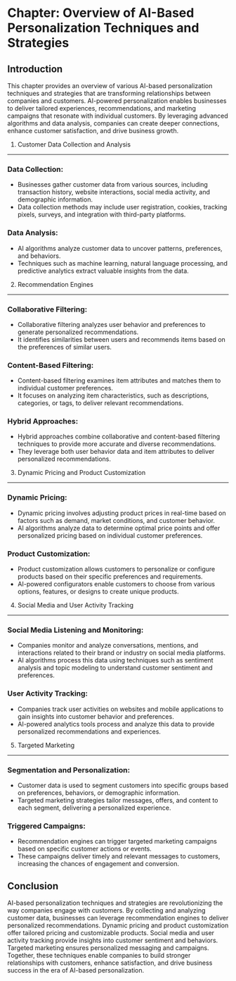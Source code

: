 Chapter: Overview of AI-Based Personalization Techniques and Strategies
=======================================================================

Introduction
------------

This chapter provides an overview of various AI-based personalization techniques and strategies that are transforming relationships between companies and customers. AI-powered personalization enables businesses to deliver tailored experiences, recommendations, and marketing campaigns that resonate with individual customers. By leveraging advanced algorithms and data analysis, companies can create deeper connections, enhance customer satisfaction, and drive business growth.

1. Customer Data Collection and Analysis
----------------------------------------

### Data Collection:

* Businesses gather customer data from various sources, including transaction history, website interactions, social media activity, and demographic information.
* Data collection methods may include user registration, cookies, tracking pixels, surveys, and integration with third-party platforms.

### Data Analysis:

* AI algorithms analyze customer data to uncover patterns, preferences, and behaviors.
* Techniques such as machine learning, natural language processing, and predictive analytics extract valuable insights from the data.

2. Recommendation Engines
-------------------------

### Collaborative Filtering:

* Collaborative filtering analyzes user behavior and preferences to generate personalized recommendations.
* It identifies similarities between users and recommends items based on the preferences of similar users.

### Content-Based Filtering:

* Content-based filtering examines item attributes and matches them to individual customer preferences.
* It focuses on analyzing item characteristics, such as descriptions, categories, or tags, to deliver relevant recommendations.

### Hybrid Approaches:

* Hybrid approaches combine collaborative and content-based filtering techniques to provide more accurate and diverse recommendations.
* They leverage both user behavior data and item attributes to deliver personalized recommendations.

3. Dynamic Pricing and Product Customization
--------------------------------------------

### Dynamic Pricing:

* Dynamic pricing involves adjusting product prices in real-time based on factors such as demand, market conditions, and customer behavior.
* AI algorithms analyze data to determine optimal price points and offer personalized pricing based on individual customer preferences.

### Product Customization:

* Product customization allows customers to personalize or configure products based on their specific preferences and requirements.
* AI-powered configurators enable customers to choose from various options, features, or designs to create unique products.

4. Social Media and User Activity Tracking
------------------------------------------

### Social Media Listening and Monitoring:

* Companies monitor and analyze conversations, mentions, and interactions related to their brand or industry on social media platforms.
* AI algorithms process this data using techniques such as sentiment analysis and topic modeling to understand customer sentiment and preferences.

### User Activity Tracking:

* Companies track user activities on websites and mobile applications to gain insights into customer behavior and preferences.
* AI-powered analytics tools process and analyze this data to provide personalized recommendations and experiences.

5. Targeted Marketing
---------------------

### Segmentation and Personalization:

* Customer data is used to segment customers into specific groups based on preferences, behaviors, or demographic information.
* Targeted marketing strategies tailor messages, offers, and content to each segment, delivering a personalized experience.

### Triggered Campaigns:

* Recommendation engines can trigger targeted marketing campaigns based on specific customer actions or events.
* These campaigns deliver timely and relevant messages to customers, increasing the chances of engagement and conversion.

Conclusion
----------

AI-based personalization techniques and strategies are revolutionizing the way companies engage with customers. By collecting and analyzing customer data, businesses can leverage recommendation engines to deliver personalized recommendations. Dynamic pricing and product customization offer tailored pricing and customizable products. Social media and user activity tracking provide insights into customer sentiment and behaviors. Targeted marketing ensures personalized messaging and campaigns. Together, these techniques enable companies to build stronger relationships with customers, enhance satisfaction, and drive business success in the era of AI-based personalization.

